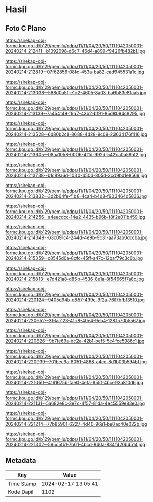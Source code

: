 # Hasil

## Foto C Plano

https://sirekap-obj-formc.kpu.go.id/b129/pemilu/pdpr/11/11/04/20/50/1111042050001-20240214-212411--b1092098-d6c7-46d4-a899-f9426fb482b1.jpg

https://sirekap-obj-formc.kpu.go.id/b129/pemilu/pdpr/11/11/04/20/50/1111042050001-20240214-212819--07f62856-08fc-453a-ba82-cad945531a1c.jpg

https://sirekap-obj-formc.kpu.go.id/b129/pemilu/pdpr/11/11/04/20/50/1111042050001-20240214-213038--588d0a51-e1c2-4605-8a03-ba6b83e81aa5.jpg

https://sirekap-obj-formc.kpu.go.id/b129/pemilu/pdpr/11/11/04/20/50/1111042050001-20240214-213139--7a454149-f9a7-43b2-bf91-85d8094c8295.jpg

https://sirekap-obj-formc.kpu.go.id/b129/pemilu/pdpr/11/11/04/20/50/1111042050001-20240214-213528--6d80b2c8-8688-4d28-9c09-23634176f416.jpg

https://sirekap-obj-formc.kpu.go.id/b129/pemilu/pdpr/11/11/04/20/50/1111042050001-20240214-213605--08aa1058-0006-4f1d-992d-542ca0a58bf2.jpg

https://sirekap-obj-formc.kpu.go.id/b129/pemilu/pdpr/11/11/04/20/50/1111042050001-20240214-213738--b1c89a6d-1030-450d-805d-3cd9bd1e8569.jpg

https://sirekap-obj-formc.kpu.go.id/b129/pemilu/pdpr/11/11/04/20/50/1111042050001-20240214-213832--3d2b64fe-f1b8-4ca4-b4d8-f903464d5836.jpg

https://sirekap-obj-formc.kpu.go.id/b129/pemilu/pdpr/11/11/04/20/50/1111042050001-20240214-214256--a4eecdcc-14e2-4435-b96b-f8f2e011b459.jpg

https://sirekap-obj-formc.kpu.go.id/b129/pemilu/pdpr/11/11/04/20/50/1111042050001-20240214-214349--63c091c4-244d-4e9b-9c31-aa73ab0dccba.jpg

https://sirekap-obj-formc.kpu.go.id/b129/pemilu/pdpr/11/11/04/20/50/1111042050001-20240214-215359--c8545d0a-8cfc-45ff-a47c-12baf79c3c6b.jpg

https://sirekap-obj-formc.kpu.go.id/b129/pemilu/pdpr/11/11/04/20/50/1111042050001-20240214-215813--e7d421a8-d85b-4536-8e1a-8f54665f7a8c.jpg

https://sirekap-obj-formc.kpu.go.id/b129/pemilu/pdpr/11/11/04/20/50/1111042050001-20240214-220124--9405d94b-e857-499e-9f2a-76f7bfbf3510.jpg

https://sirekap-obj-formc.kpu.go.id/b129/pemilu/pdpr/11/11/04/20/50/1111042050001-20240214-220652--316ac123-41c8-40e4-9eb4-1281570b5567.jpg

https://sirekap-obj-formc.kpu.go.id/b129/pemilu/pdpr/11/11/04/20/50/1111042050001-20240214-220826--9b7fe69a-dc2a-42b1-bef5-5c4fce5986c1.jpg

https://sirekap-obj-formc.kpu.go.id/b129/pemilu/pdpr/11/11/04/20/50/1111042050001-20240214-220939--701bec9a-8051-4868-a4cc-8d1b03b594bf.jpg

https://sirekap-obj-formc.kpu.go.id/b129/pemilu/pdpr/11/11/04/20/50/1111042050001-20240214-221050--4161675b-fae0-4efa-955f-4bce93a810d6.jpg

https://sirekap-obj-formc.kpu.go.id/b129/pemilu/pdpr/11/11/04/20/50/1111042050001-20240214-221131--5a682e8c-3e7c-4f57-81da-4e45559e83e0.jpg

https://sirekap-obj-formc.kpu.go.id/b129/pemilu/pdpr/11/11/04/20/50/1111042050001-20240214-221214--77b85901-6227-4d40-96a1-be8ac40e022b.jpg

https://sirekap-obj-formc.kpu.go.id/b129/pemilu/pdpr/11/11/04/20/50/1111042050001-20240214-221302--595c5fb1-7b61-4bcd-840a-834f420b4514.jpg


## Metadata

| Key        | Value               |
| ---------- | ------------------- |
| Time Stamp | 2024-02-17 13:05:41 |
| Kode Dapil | 1102                |



